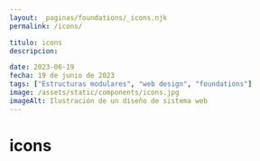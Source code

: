 ```yaml
---
layout: _paginas/foundations/_icons.njk
permalink: /icons/

titulo: icons
descripcion:

date: 2023-06-19
fecha: 19 de junio de 2023
tags: ["Estructuras modulares", "web design", "foundations"]
image: /assets/static/components/icons.jpg
imageAlt: Ilustración de un diseño de sistema web
---
```


# icons
